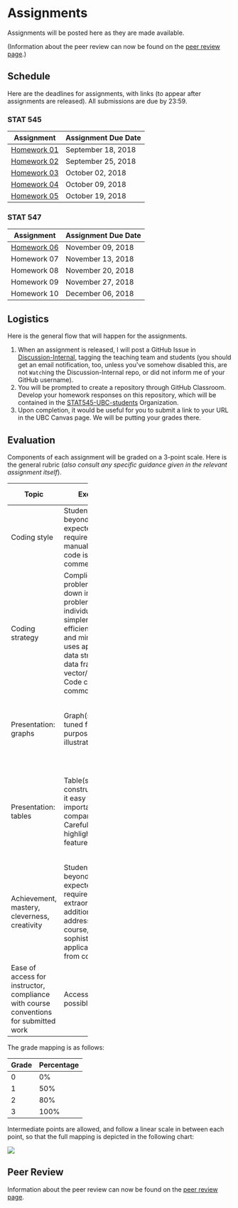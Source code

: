 Assignments
================

Assignments will be posted here as they are made available.

(Information about the peer review can now be found on the [peer review page](peer-review.html).)

Schedule
--------

Here are the deadlines for assignments, with links (to appear after assignments are released). All submissions are due by 23:59.

### STAT 545

| Assignment                    | Assignment Due Date |
|-------------------------------|---------------------|
| [Homework 01](hw01/hw01.html) | September 18, 2018  |
| [Homework 02](hw02/hw02.html) | September 25, 2018  |
| [Homework 03](hw03/hw03.html) | October 02, 2018    |
| [Homework 04](hw04/hw04.html) | October 09, 2018    |
| [Homework 05](hw05/hw05.html) | October 19, 2018    |

### STAT 547

| Assignment  | Assignment Due Date |
|-------------|---------------------|
| [Homework 06](http://stat545.com/Classroom/assignments/hw06/hw06.html) | November 09, 2018   |
| Homework 07 | November 13, 2018   |
| Homework 08 | November 20, 2018   |
| Homework 09 | November 27, 2018   |
| Homework 10 | December 06, 2018   |

Logistics
---------

Here is the general flow that will happen for the assignments.

1.  When an assignment is released, I will post a GitHub Issue in [Discussion-Internal](https://github.com/STAT545-UBC/Discussion-Internal), tagging the teaching team and students (you should get an email notification, too, unless you've somehow disabled this, are not `Watch`ing the Discussion-Internal repo, or did not inform me of your GitHub username).
2.  You will be prompted to create a repository through GitHub Classroom. Develop your homework responses on this repository, which will be contained in the [STAT545-UBC-students](https://github.com/STAT545-UBC-students) Organization.
3.  Upon completion, it would be useful for you to submit a link to your URL in the UBC Canvas page. We will be putting your grades there.

Evaluation
----------

Components of each assignment will be graded on a 3-point scale. Here is the general rubric (*also consult any specific guidance given in the relevant assignment itself*).

<table style="width:36%;">
<colgroup>
<col width="6%" />
<col width="9%" />
<col width="11%" />
<col width="8%" />
</colgroup>
<thead>
<tr class="header">
<th>Topic</th>
<th>Excellent: 3</th>
<th>Satisfactory: 2</th>
<th>Needs work: 1</th>
</tr>
</thead>
<tbody>
<tr class="odd">
<td>Coding style</td>
<td>Student has gone beyond what was expected and required, coding manual is followed, code is well commented</td>
<td>Coding style lacks refinement and has some errors, but code is readable and has some comments</td>
<td>Many errors in coding style, little attention paid to making the code human readable</td>
</tr>
<tr class="even">
<td>Coding strategy</td>
<td>Complicated problem broken down into sub-problems that are individually much simpler. Code is efficient, correct, and minimal. Code uses appropriate data structure (list, data frame, vector/matrix/array). Code checks for common errors</td>
<td>Code is correct, but could be edited down to leaner code. Some &quot;hacking&quot; instead of using suitable data structure. Some checks for errors.</td>
<td>Code tackles complicated problem in one big chunk. Code is repetitive and could easily be functionalized. No anticipation of errors.</td>
</tr>
<tr class="odd">
<td>Presentation: graphs</td>
<td>Graph(s) carefully tuned for desired purpose. One graph illustrates one point</td>
<td>Graph(s) well chosen, but with a few minor problems: inappropriate aspect ratios, poor labels.</td>
<td>Graph(s) poorly chosen to support questions.</td>
</tr>
<tr class="even">
<td>Presentation: tables</td>
<td>Table(s) carefully constructed to make it easy to perform important comparisons. Careful styling highlights important features.</td>
<td>Table(s) generally appropriate but possibly some minor formatting deficiencies.</td>
<td>Table(s) with too many, or inconsistent, decimal places. Table(s) not appropriate for questions and findings. Major display problems.</td>
</tr>
<tr class="odd">
<td>Achievement, mastery, cleverness, creativity</td>
<td>Student has gone beyond what was expected and required, e.g., extraordinary effort, additional tools not addressed by this course, unusually sophisticated application of tools from course.</td>
<td>Tools and techniques from the course are applied very competently and, perhaps,somewhat creatively. Chosen task was acceptable, but fairly conservative in ambition.</td>
<td>Student does not display the expected level of mastery of the tools and techniques in this course. Chosen task was too limited in scope.</td>
</tr>
<tr class="even">
<td>Ease of access for instructor, compliance with course conventions for submitted work</td>
<td>Access as easy as possible, code runs!</td>
<td>Satisfactory</td>
<td>Not an earnest effort to reduce friction and comply with conventions and/or code does not run</td>
</tr>
</tbody>
</table>

The grade mapping is as follows:

| Grade | Percentage |
|-------|------------|
| 0     | 0%         |
| 1     | 50%        |
| 2     | 80%        |
| 3     | 100%       |

Intermediate points are allowed, and follow a linear scale in between each point, so that the full mapping is depicted in the following chart:

<img src="README_files/figure-markdown_github/unnamed-chunk-1-1.png" style="display: block; margin: auto;" />

Peer Review
-----------

Information about the peer review can now be found on the [peer review page](peer-review.html).
